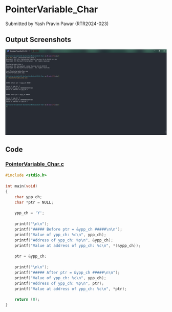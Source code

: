 # PointerVariable_Char

Submitted by Yash Pravin Pawar (RTR2024-023)

## Output Screenshots
![output.png](./02-Screenshots/output.png)

## Code
### [PointerVariable_Char.c](./01-Code/PointerVariable_Char.c)
```c
#include <stdio.h>

int main(void)
{
    char ypp_ch;
    char *ptr = NULL;

    ypp_ch = 'Y';

    printf("\n\n");
    printf("##### Before ptr = &ypp_ch #####\n\n");
    printf("Value of ypp_ch: %c\n", ypp_ch);
    printf("Address of ypp_ch: %p\n", &ypp_ch);
    printf("Value at address of ypp_ch: %c\n", *(&ypp_ch));

    ptr = &ypp_ch;

    printf("\n\n");
    printf("##### After ptr = &ypp_ch #####\n\n");
    printf("Value of ypp_ch: %c\n", ypp_ch);
    printf("Address of ypp_ch: %p\n", ptr);
    printf("Value at address of ypp_ch: %c\n", *ptr);

    return (0);
}
```
